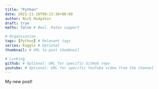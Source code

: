```yaml
---
title: "Python"
date: 2021-11-16T00:13:30+08:00
author: Nick Hodgskin
draft: true
maths: false # Bool. Katex support

# Organisation
tags: [Python] # Relevant tags
series: Kaggle # Optional
thumbnail: # URL to post thumbnail

# Linking
github: # Optional: URL for specific GitHub repo
youtube: # Optional: URL for specific YouTube video from the channel
---
```

My new post!
